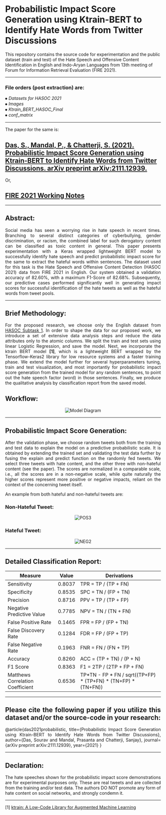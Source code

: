 # Probabilistic Impact Score Generation using Ktrain-BERT to Identify Hate Words from Twitter Discussions


This repository contains the source code for experimentation and the public dataset (train and test) of the Hate Speech and Offensive Content Identification in English and Indo-Aryan Languages from 13th meeting of Forum for Information Retrieval Evaluation (FIRE 2021).

***

### File orders (post extraction) are:

   ⦁ *Datasets for HASOC 2021* <br>
   ⦁ *Images* <br>
   ⦁ *Ktrain_BERT_HASOC_Final* <br>
   ⦁ *conf_matrix* <br>
   
***

The paper for the same is:

## [**Das, S., Mandal, P., & Chatterji, S. (2021). Probabilistic Impact Score Generation using Ktrain-BERT to Identify Hate Words from Twitter Discussions. arXiv preprint arXiv:2111.12939.**](https://arxiv.org/ftp/arxiv/papers/2111/2111.12939.pdf)

Or,

## [FIRE 2021 Working Notes](https://ceur-ws.org/Vol-3159/)

***


## Abstract: 
<div align="justify">
Social media has seen a worrying rise in hate speech in recent times. Branching to several distinct categories of cyberbullying, gender discrimination, or racism, the combined label for such derogatory content can be classified as toxic content in general. This paper presents experimentation with a Keras wrapped lightweight BERT model to successfully identify hate speech and predict probabilistic impact score for the same to extract the hateful words within sentences. The dataset used for this task is the Hate Speech and Offensive Content Detection (HASOC 2021) data from FIRE 2021 in English. Our system obtained a validation accuracy of 82.60%, with a maximum F1-Score of 82.68%. Subsequently, our predictive cases performed significantly well in generating impact scores for successful identification of the hate tweets as well as the hateful words from tweet pools.



***

## Brief Methodology: 

For the proposed research, we choose only the English dataset from [HASOC Subtask 1](https://hasocfire.github.io/hasoc/2022/dataset.html). In order to shape the data for our proposed work, we introduce a set of extensive data analysis steps and reduce the data attributes only to the atomic columns. We split the train and test sets using linear Logistic Regression, and save the model. Next, we incorporate the ktrain BERT model **[1]**, which is a lightweight BERT wrapped by the Tensorflow-Keras2 library for low resource systems and a faster training phase. We extend the model further for several hyperparameters tuning, train and test visualization, and most importantly for probabilistic impact score generation from the trained model for any random sentences, to point out the hate speech factor (word) in those sentences. Finally, we produce the qualitative analysis by classification report from the saved model. 

## Workflow:

<div align="center">

  ![Model Diagram](https://user-images.githubusercontent.com/63003115/202840186-d833e803-8d20-4b88-a19a-c9a86091d0ec.png)

</div>


***

## Probabilistic Impact Score Generation:

After the validation phase, we choose random tweets both from the training and test data to explain the model on a predictive probabilistic scale. It is obtained by extending the trained set and validating the test data further by fusing the explain and predict function on the randomly fed tweets. We select three tweets with hate content, and the other three with non-hateful content (see the paper). The scores are normalized in a comparable scale, i.e., all the scores are in a non-negative scale, while quite naturally the higher scores represent more positive or negative impacts, reliant on the context of the concerning tweet itself.

An example from both hateful and non-hateful tweets are:

### Non-Hateful Tweet:

<div align="center">

 ![POS3](https://user-images.githubusercontent.com/63003115/202840493-d531aac1-0601-4165-be34-52cd5086b0b3.png)
</div>


### Hateful Tweet:

<div align="center">

 ![NEG2](https://user-images.githubusercontent.com/63003115/202840524-a6c314c0-4e81-47ee-ab02-6bdd08bb478d.png)

</div>

***

## Detailed Classification Report:

| <div align="center"> Measure </div> | <div align="center"> Value </div> | <div align="center"> Derivations </div> |
| ------------- | ------------- | ------------ |
| Sensitivity |	0.8037 |	TPR = TP / (TP + FN) |
| Specificity |	0.8535 |	SPC = TN / (FP + TN) |
| Precision   | 0.8716 |	PPV = TP / (TP + FP) |
| Negative Predictive Value |	0.7785 |	NPV = TN / (TN + FN) |
| False Positive Rate |	0.1465 | FPR = FP / (FP + TN) |
| False Discovery Rate | 0.1284 | FDR = FP / (FP + TP) |
| False Negative Rate | 0.1963 |	FNR = FN / (FN + TP) |
| Accuracy |	0.8260 |	ACC = (TP + TN) / (P + N) |
| F1 Score |	0.8363 |	F1 = 2TP / (2TP + FP + FN) |
|Matthews Correlation Coefficient |	0.6536 |	TP*TN - FP * FN / sqrt((TP+FP) * (TP+FN) * (TN+FP) * (TN+FN)) |


***

## Please cite the following paper if you utilize this dataset and/or the source-code in your research:

@article{das2021probabilistic,
  title={Probabilistic Impact Score Generation using Ktrain-BERT to Identify Hate Words from Twitter Discussions},
  author={Das, Sourav and Mandal, Prasanta and Chatterji, Sanjay},
  journal={arXiv preprint arXiv:2111.12939},
  year={2021}
}


***

## Declaration:

The hate speeches shown for the probabilistic impact score demonstrations are for experimental purposes only. These are real tweets and are collected from the training and/or test data. The authors DO NOT promote any form of hate content on social networks, and strongly condemn it.

***

[1] [ktrain: A Low-Code Library for Augmented Machine Learning](https://arxiv.org/abs/2004.10703)
